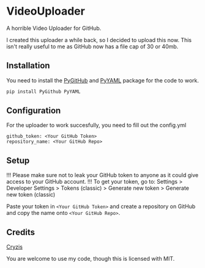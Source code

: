 # VideoUploader
A horrible Video Uploader for GitHub.

I created this uploader a while back, so I decided to upload this now.
This isn't really useful to me as GitHub now has a file cap of 30 or 40mb.


## Installation
You need to install the [PyGitHub](https://github.com/PyGithub/PyGithub) and [PyYAML](https://pypi.org/project/PyYAML/) package for the code to work. 
```bash
pip install PyGithub PyYAML
```

## Configuration
For the uploader to work succesfully, you need to fill out the config.yml

```YML
github_token: <Your GitHub Token>
repository_name: <Your GitHub Repo>
```


## Setup
!!! Please make sure not to leak your GitHub token to anyone as it could give access to your GitHub account. !!!
To get your token, go to:
Settings > Developer Settings > Tokens (classic) > Generate new token > Generate new token (classic)

Paste your token in ```<Your GitHub Token>``` and create a repository on GitHub and copy the name onto ```<Your GitHub Repo>```.


## Credits
[Cryzis](https://cryzis.uk)

You are welcome to use my code, though this is licensed with MIT.
